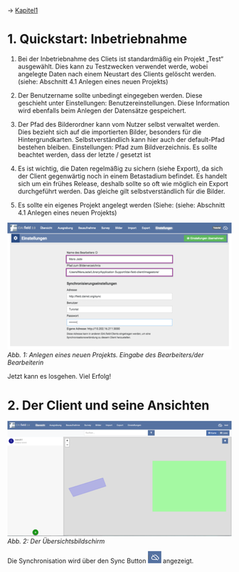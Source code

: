  -> [Kapitel1](chapter1/chapter1.md)
 
 # 1. Quickstart: Inbetriebnahme


1. Bei der Inbetriebnahme des Cliets ist standardmäßig ein Projekt „Test“ ausgewählt. Dies kann zu Testzwecken verwendet werde, wobei angelegte Daten nach einem Neustart des Clients gelöscht werden. (siehe: Abschnitt 4.1 Anlegen eines neuen Projekts)


2. Der Benutzername sollte unbedingt eingegeben werden. Diese geschieht unter Einstellungen: Benutzereinstellungen. Diese Information wird ebenfalls beim Anlegen der Datensätze gespeichert.


3. Der Pfad des Bilderordner kann vom Nutzer selbst verwaltet werden. Dies bezieht sich auf die importierten Bilder, besonders für die Hintergrundkarten. Selbstverständlich kann hier auch der default-Pfad bestehen bleiben. Einstellungen: Pfad zum Bildverzeichnis. Es sollte beachtet werden, dass der letzte / gesetzt ist


4. Es ist wichtig, die Daten regelmäßig zu sichern (siehe Export), da sich der Client gegenwärtig noch in einem Betastadium befindet. Es handelt sich um ein frühes Release, deshalb sollte so oft wie möglich ein Export durchgeführt werden. Das gleiche gilt selbstverständlich für die Bilder. 


5. Es sollte ein eigenes Projekt angelegt werden (Siehe: (siehe: Abschnitt 4.1 Anlegen eines neuen Projekts)

![handbuch_quickstart_01](images/screenshots/handbuch_quickstart_01.png)
*Abb. 1: Anlegen eines neuen Projekts. Eingabe des Bearbeiters/der Bearbeiterin*

Jetzt kann es losgehen. Viel Erfolg!


# 2. Der Client und seine Ansichten

![handbuch_client_01](images/screenshots/handbuch_client_01.png)
*Abb. 2: Der Übersichtsbildschirm*

Die Synchronisation wird über den Sync Button ![](images/buttons/Synchbutton.png) angezeigt.
